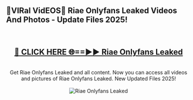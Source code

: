 <h2>🔴VIRal VidEOS🔴 Riae Onlyfans Leaked Videos And Photos - Update Files 2025!</h2>
<br>
<div align="center">
<h2><a href="https://virallinks.top/odZfE0" rel="nofollow">🔴 CLICK HERE 🌐==►► Riae Onlyfans Leaked</a></h2>
<br>
Get Riae Onlyfans Leaked and all content. Now you can access all videos and pictures of Riae Onlyfans Leaked. New Updated Files 2025!
<br>
<br>
<a href="https://virallinks.top/odZfE0" rel="nofollow" data-target="animated-image.originalLink"><img src="https://i.imgur.com/dJHk4Zq.gif)" alt="Riae Onlyfans Leaked" style="max-width: 100%; display: inline-block;" data-target="animated-image.originalImage"></a>
</div>
<br>
